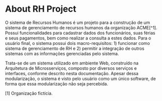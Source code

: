 # About RH Project


O sistema de Recursos Humanos é um projeto para a construção de um sistema de gerenciamento de recursos
humanos da organização ACME[^1].
Possui funcionalidades para cadastrar dados dos funcionários, suas férias e seus pagamentos, bem como realizar a consulta a estes dados.
Para o usuário final, o sistema possui dois macro-requisitos: 1) funcionar como sistema de gerenciamento de RH e 2) permitir a integração de outros sistemas com as informações gerenciadas pelo sistema.

Trata-se de um sistema utilizado em ambiente Web, construído na Arquitetura de Microsserviços, composto por diversos serviços e interfaces, conforme descrito nesta documentação.
Apesar dessa modularização, o sistema é visto pelo usuário como um único software, de forma que essa modularização não seja percebida.

[1] Organização fictícia.
